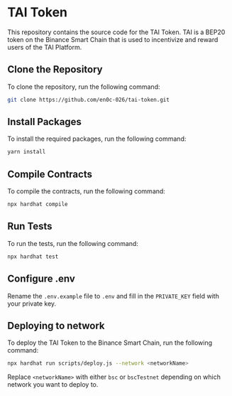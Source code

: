 # TAI Token

This repository contains the source code for the TAI Token. TAI is a BEP20 token on the Binance Smart Chain that is used to incentivize and reward users of the TAI Platform.

## Clone the Repository

To clone the repository, run the following command:
```bash
git clone https://github.com/en0c-026/tai-token.git
```

## Install Packages

To install the required packages, run the following command:

```bash
yarn install
```

## Compile Contracts

To compile the contracts, run the following command:

```bash
npx hardhat compile
```

## Run Tests

To run the tests, run the following command:

```bash
npx hardhat test
```

## Configure .env

Rename the `.env.example` file to `.env` and fill in the `PRIVATE_KEY` field with your private key.

## Deploying to network

To deploy the TAI Token to the Binance Smart Chain, run the following command:
```bash
npx hardhat run scripts/deploy.js --network <networkName>
```
Replace `<networkName>` with either `bsc` or `bscTestnet` depending on which network you want to deploy to.


